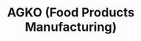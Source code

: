 ---
title: "AGKO (Food Products Manufacturing)"
url: /nabua/agko-food-products-manufacturing/
shop: shop
---